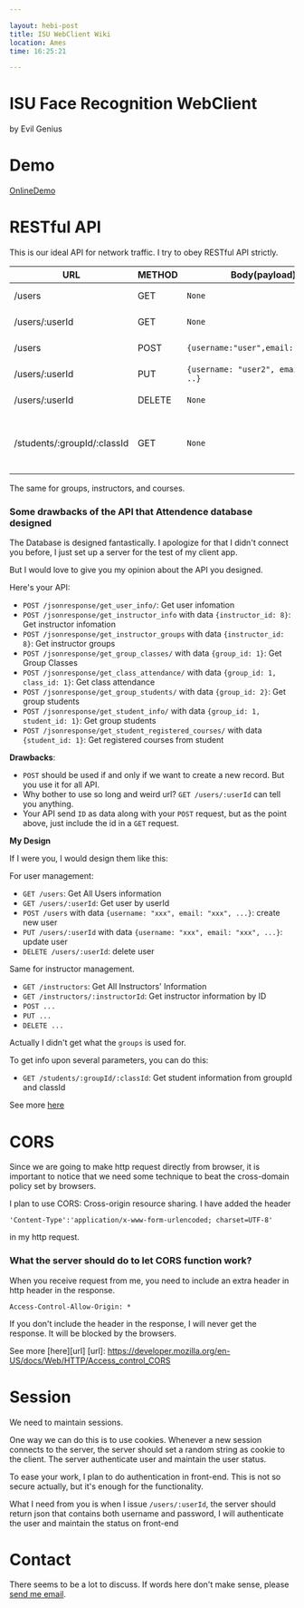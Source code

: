 ```yaml
---

layout: hebi-post
title: ISU WebClient Wiki
location: Ames
time: 16:25:21

---
```


# ISU Face Recognition WebClient
by Evil Genius

# Demo

[OnlineDemo](http://webclient.lihebi.com)

# RESTful API
This is our ideal API for network traffic. I try to obey RESTful API strictly.

| URL	                | METHOD |	Body(payload)	                      | Description |
| ----               | ----  | ---                                 | --- |
| /users              | GET    | `None`                               | Get all user info |
| /users/:userId      |	GET    | `None`                                 |	Get user info by id |
| /users	            | POST   | `{username:"user",email:"xxx",...}`    |	Create A user |
| /users/:userId      | PUT    | `{username: "user2", email: "yyy", ..}`| Update a user |
| /users/:userId      | DELETE |   `None`                                     | Delete a user |
| /students/:groupId/:classId | GET | `None` | Get student information from groupId and classId |

The same for groups, instructors, and courses.

### Some drawbacks of the API that Attendence database designed

The Database is designed fantastically.
I apologize for that I didn't connect you before,
I just set up a server for the test of my client app.

But I would love to give you my opinion about the API you designed.

Here's your API:

* `POST /jsonresponse/get_user_info/`: Get user infomation
* `POST /jsonresponse/get_instructor_info` with data `{instructor_id: 8}`: Get instructor infomation
* `POST /jsonresponse/get_instructor_groups` with data `{instructor_id: 8}`: Get instructor groups
* `POST /jsonresponse/get_group_classes/` with data `{group_id: 1}`: Get Group Classes
* `POST /jsonresponse/get_class_attendance/` with data `{group_id: 1, class_id: 1}`: Get class attendance
* `POST /jsonresponse/get_group_students/` with data `{group_id: 2}`: Get group students
* `POST /jsonresponse/get_student_info/` with data `{group_id: 1, student_id: 1}`: Get group students
* `POST /jsonresponse/get_student_registered_courses/` with data `{student_id: 1}`: Get registered courses from student

**Drawbacks**:

* `POST` should be used if and only if we want to create a new record. But you use it for all API.
* Why bother to use so long and weird url? `GET /users/:userId` can tell you anything.
* Your API send `ID` as data along with your `POST` request, but as the point above, just include the id in a `GET` request.

**My Design**

If I were you, I would design them like this:

For user management:

* `GET /users`: Get All Users information
* `GET /users/:userId`: Get user by userId
* `POST /users` with data `{username: "xxx", email: "xxx", ...}`: create new user
* `PUT /users/:userId` with data `{username: "xxx", email: "xxx", ...}`: update user
* `DELETE /users/:userId`: delete user

Same for instructor management.

* `GET /instructors`: Get All Instructors' Information
* `GET /instructors/:instructorId`: Get instructor information by ID
* `POST ...`
* `PUT ...`
* `DELETE ...`

Actually I didn't get what the `groups` is used for.

To get info upon several parameters, you can do this:

* `GET /students/:groupId/:classId`: Get student information from groupId and classId

See more [here](https://parse.com/docs/rest)

# CORS
Since we are going to make http request directly from browser,
it is important to notice that we need some technique to
beat the cross-domain policy set by browsers.

I plan to use CORS: Cross-origin resource sharing.
I have added the header

```
'Content-Type':'application/x-www-form-urlencoded; charset=UTF-8'
```

in my http request.


### What the server should do to let CORS function work?
When you receive request from me,
you need to include an extra header in http header in the response.

```
Access-Control-Allow-Origin: *
```

If you don't include the header in the response, I will never get the response.
It will be blocked by the browsers.

See more [here][url]
[url]: https://developer.mozilla.org/en-US/docs/Web/HTTP/Access_control_CORS

# Session
We need to maintain sessions.

One way we can do this is to use cookies.
Whenever a new session connects to the server,
the server should set a random string as cookie to the client.
The server authenticate user and maintain the user status.

To ease your work, I plan to do authentication in front-end.
This is not so secure actually, but it's enough for the functionality.

What I need from you is when I issue `/users/:userId`,
the server should return json that contains both username and password,
I will authenticate the user and maintain the status on front-end

# Contact
There seems to be a lot to discuss.
If words here don't make sense, please <a href="sendto: hebi@iastate.edu">send me email</a>.
